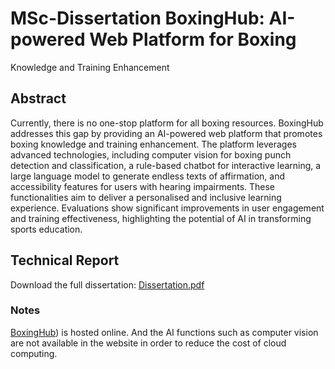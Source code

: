 # MSc-Dissertation BoxingHub: AI-powered Web Platform for Boxing
Knowledge and Training Enhancement

## Abstract
Currently, there is no one-stop platform for all boxing resources. BoxingHub addresses this gap by providing
an AI-powered web platform that promotes boxing knowledge and training enhancement. The platform
leverages advanced technologies, including computer vision for boxing punch detection and classification, a
rule-based chatbot for interactive learning, a large language model to generate endless texts of affirmation,
and accessibility features for users with hearing impairments. These functionalities aim to deliver a
personalised and inclusive learning experience. Evaluations show significant improvements in user
engagement and training effectiveness, highlighting the potential of AI in transforming sports education.

## Technical Report
Download the full dissertation: [Dissertation.pdf](./MSc-Project-Report-Technical-Report.pdf)

### Notes
[BoxingHub](https://www.boxinghub.org/)) is hosted online. And the AI functions such as computer vision are not available in the website in order to reduce the  cost of cloud computing.
